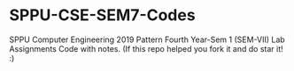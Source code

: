 # SPPU-CSE-SEM7-Codes

SPPU Computer Engineering 2019 Pattern Fourth Year-Sem 1 (SEM-VII) Lab Assignments Code with notes. (If this repo helped you fork it and do star it! :)
